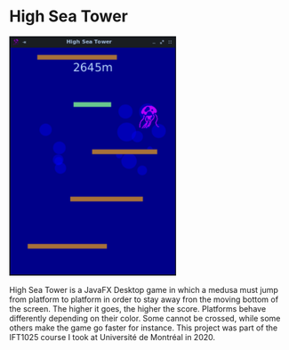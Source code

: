 # High Sea Tower

<img src="high-sea-tower.png" width="300" />

High Sea Tower is a JavaFX Desktop game in which a medusa must jump from platform to platform in order to stay away fron the moving bottom of the screen. The higher it goes, the higher the score. Platforms behave differently depending on their color. Some cannot be crossed, while some others make the game go faster for instance.
This project was part of the IFT1025 course I took at Université de Montréal in 2020.

